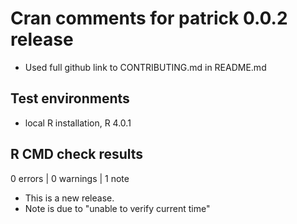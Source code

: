 # Cran comments for patrick 0.0.2 release

*   Used full github link to CONTRIBUTING.md in README.md

## Test environments

*   local R installation, R 4.0.1

## R CMD check results

0 errors | 0 warnings | 1 note

*   This is a new release.
*   Note is due to "unable to verify current time"

